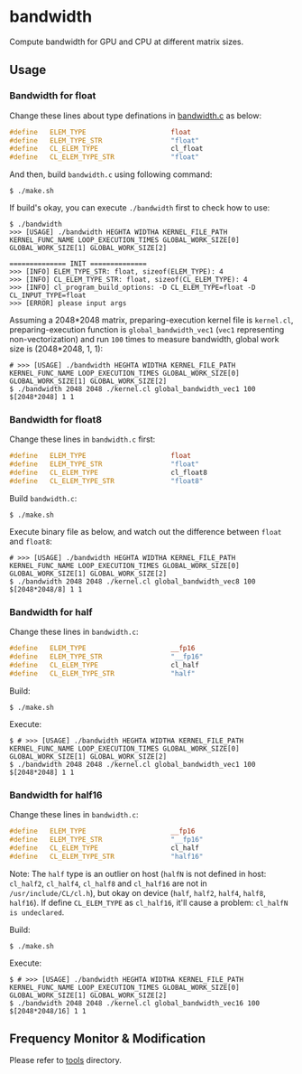 # bandwidth

Compute bandwidth for GPU and CPU at different matrix sizes.

## Usage

### Bandwidth for float

Change these lines about type definations in [bandwidth.c](./bandwidth.c) as below:

```cc
#define   ELEM_TYPE                     float
#define   ELEM_TYPE_STR                 "float"
#define   CL_ELEM_TYPE                  cl_float
#define   CL_ELEM_TYPE_STR              "float"
```

And then, build `bandwidth.c` using following command:

```shell
$ ./make.sh
```

If build's okay, you can execute `./bandwidth` first to check how to use:

```shell
$ ./bandwidth 
>>> [USAGE] ./bandwidth HEGHTA WIDTHA KERNEL_FILE_PATH KERNEL_FUNC_NAME LOOP_EXECUTION_TIMES GLOBAL_WORK_SIZE[0] GLOBAL_WORK_SIZE[1] GLOBAL_WORK_SIZE[2]

============== INIT ==============
>>> [INFO] ELEM_TYPE_STR: float, sizeof(ELEM_TYPE): 4
>>> [INFO] CL_ELEM_TYPE_STR: float, sizeof(CL_ELEM_TYPE): 4
>>> [INFO] cl_program_build_options: -D CL_ELEM_TYPE=float -D CL_INPUT_TYPE=float
>>> [ERROR] please input args
```

Assuming a 2048\*2048 matrix, preparing-execution kernel file is `kernel.cl`, preparing-execution function is `global_bandwidth_vec1` (`vec1` representing non-vectorization) and run `100` times to measure bandwidth, global work size is (2048\*2048, 1, 1): 

```shell
# >>> [USAGE] ./bandwidth HEGHTA WIDTHA KERNEL_FILE_PATH KERNEL_FUNC_NAME LOOP_EXECUTION_TIMES GLOBAL_WORK_SIZE[0] GLOBAL_WORK_SIZE[1] GLOBAL_WORK_SIZE[2]
$ ./bandwidth 2048 2048 ./kernel.cl global_bandwidth_vec1 100 $[2048*2048] 1 1
```

### Bandwidth for float8

Change these lines in `bandwidth.c` first:

```cc
#define   ELEM_TYPE                     float
#define   ELEM_TYPE_STR                 "float"
#define   CL_ELEM_TYPE                  cl_float8
#define   CL_ELEM_TYPE_STR              "float8"
```

Build `bandwidth.c`:

```shell
$ ./make.sh
```

Execute binary file as below, and watch out the difference between `float` and `float8`:
```shell
# >>> [USAGE] ./bandwidth HEGHTA WIDTHA KERNEL_FILE_PATH KERNEL_FUNC_NAME LOOP_EXECUTION_TIMES GLOBAL_WORK_SIZE[0] GLOBAL_WORK_SIZE[1] GLOBAL_WORK_SIZE[2]
$ ./bandwidth 2048 2048 ./kernel.cl global_bandwidth_vec8 100 $[2048*2048/8] 1 1
```

### Bandwidth for half

Change these lines in `bandwidth.c`:

```cc
#define   ELEM_TYPE                     __fp16
#define   ELEM_TYPE_STR                 "__fp16"
#define   CL_ELEM_TYPE                  cl_half 
#define   CL_ELEM_TYPE_STR              "half"
```

Build:

```shell
$ ./make.sh
```

Execute:

```shell
$ # >>> [USAGE] ./bandwidth HEGHTA WIDTHA KERNEL_FILE_PATH KERNEL_FUNC_NAME LOOP_EXECUTION_TIMES GLOBAL_WORK_SIZE[0] GLOBAL_WORK_SIZE[1] GLOBAL_WORK_SIZE[2]
$ ./bandwidth 2048 2048 ./kernel.cl global_bandwidth_vec1 100 $[2048*2048] 1 1
```

### Bandwidth for half16

Change these lines in `bandwidth.c`:

```cc
#define   ELEM_TYPE                     __fp16
#define   ELEM_TYPE_STR                 "__fp16"
#define   CL_ELEM_TYPE                  cl_half 
#define   CL_ELEM_TYPE_STR              "half16"
```

Note: The `half` type is an outlier on host (`halfN` is not defined in host: `cl_half2`, `cl_half4`, `cl_half8` and `cl_half16` are not in `/usr/include/CL/cl.h`), but okay on device (`half`, `half2`, `half4`, `half8`, `half16`). If define `CL_ELEM_TYPE` as `cl_half16`, it'll cause a problem: `cl_halfN is undeclared`.

Build:

```shell
$ ./make.sh
```

Execute:

```shell
$ # >>> [USAGE] ./bandwidth HEGHTA WIDTHA KERNEL_FILE_PATH KERNEL_FUNC_NAME LOOP_EXECUTION_TIMES GLOBAL_WORK_SIZE[0] GLOBAL_WORK_SIZE[1] GLOBAL_WORK_SIZE[2]
$ ./bandwidth 2048 2048 ./kernel.cl global_bandwidth_vec16 100 $[2048*2048/16] 1 1
```

## Frequency Monitor & Modification

Please refer to [tools](../tools) directory.

